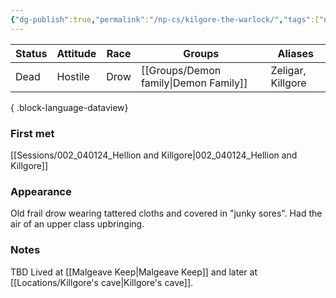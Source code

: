 ```yaml
---
{"dg-publish":true,"permalink":"/np-cs/kilgore-the-warlock/","tags":["npc"],"dgShowBacklinks":true,"dgShowLocalGraph":true,"noteIcon":"npc","created":"2023-12-30T13:30:12.413+01:00","updated":"2024-01-13T10:23:56.600+01:00"}
---
```


| Status | Attitude | Race | Groups           | Aliases           |
| ------ | -------- | ---- | ---------------- | ----------------- |
| Dead   | Hostile  | Drow | [[Groups/Demon family\|Demon Family]] | Zeligar, Killgore |

{ .block-language-dataview}
### First met
[[Sessions/002_040124_Hellion and Killgore\|002_040124_Hellion and Killgore]]
### Appearance
Old frail drow wearing tattered cloths and covered in "junky sores". Had the air of an upper class upbringing.

### Notes
TBD
Lived at [[Malgeave Keep\|Malgeave Keep]] and later at [[Locations/Killgore's cave\|Killgore's cave]].